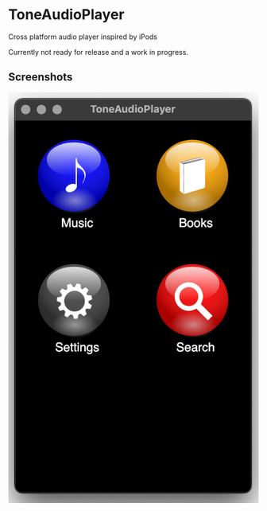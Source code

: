 # ToneAudioPlayer
Cross platform audio player inspired by iPods

Currently not ready for release and a work in progress. 

## Screenshots

![Tone Audio Player](doc/img/ToneAudioPlayer_screenshot.png)